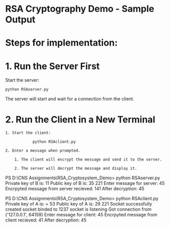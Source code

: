 # RSA Cryptography Demo - Sample Output

# Steps for implementation: 

# 1. Run the Server First

Start the server:

    python RSAserver.py

The server will start and wait for a connection from the client.

# 2. Run the Client in a New Terminal

    1. Start the client:

                python RSAclient.py

    2. Enter a message when prompted.

        1. The client will encrypt the message and send it to the server.

        2. The server will decrypt the message and display it.

PS D:\CNS Assignments\RSA_Cryptosystem_Demo> python RSAserver.py
Private key of B is: 11
Public key of B is: 35 221
Enter message for server: 45
Encrpyted message from server recieved: 141
After decryption: 45

PS D:\CNS Assignments\RSA_Cryptosystem_Demo> python RSAclient.py
Private key of A is: = 53
Public key of A is: 29 221
Socket successfully created
socket binded to 1237
socket is listening
Got connection from ('127.0.0.1', 64159)
Enter message for client: 45
Encrpyted message from client recieved: 41
After decryption: 45
